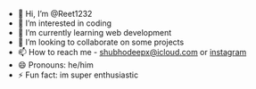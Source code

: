 - 👋 Hi, I’m @Reet1232
- 👀 I’m interested in coding
- 🌱 I’m currently learning web development 
- 💞️ I’m looking to collaborate on some projects
- 📫 How to reach me - shubhodeepx@icloud.com or [instagram](https://www.instagram.com/reet_hours/)
- 😄 Pronouns: he/him
- ⚡ Fun fact: im super enthusiastic 

<!---
Reet1232/Reet1232 is a ✨ special ✨ repository because its `README.md` (this file) appears on your GitHub profile.
You can click the Preview link to take a look at your changes.
--->
